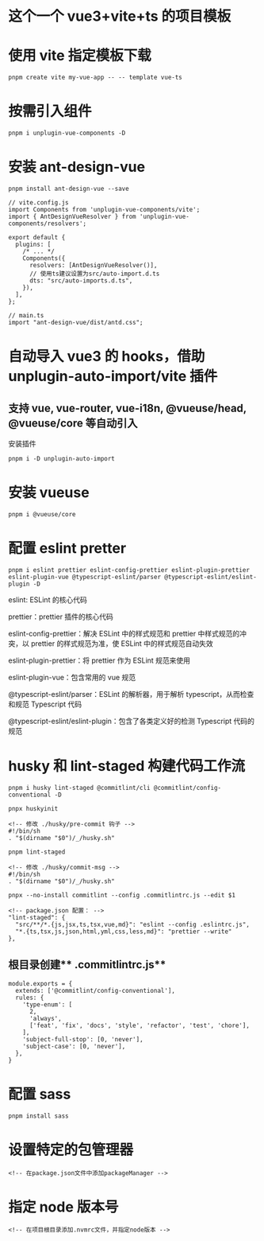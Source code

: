 # 这个一个 vue3+vite+ts 的项目模板

# 使用 vite 指定模板下载

```
pnpm create vite my-vue-app -- -- template vue-ts
```

# 按需引入组件

```
pnpm i unplugin-vue-components -D
```

# 安装 ant-design-vue

```
pnpm install ant-design-vue --save
```

```
// vite.config.js
import Components from 'unplugin-vue-components/vite';
import { AntDesignVueResolver } from 'unplugin-vue-components/resolvers';

export default {
  plugins: [
    /* ... */
    Components({
      resolvers: [AntDesignVueResolver()],
      // 使用ts建议设置为src/auto-import.d.ts
      dts: "src/auto-imports.d.ts",
    }),
  ],
};

// main.ts
import "ant-design-vue/dist/antd.css";
```

# 自动导入 vue3 的 hooks，借助 unplugin-auto-import/vite 插件

## 支持 vue, vue-router, vue-i18n, @vueuse/head, @vueuse/core 等自动引入

安装插件

```
pnpm i -D unplugin-auto-import
```

# 安装 vueuse

```
pnpm i @vueuse/core
```

# 配置 eslint pretter

```
pnpm i eslint prettier eslint-config-prettier eslint-plugin-prettier eslint-plugin-vue @typescript-eslint/parser @typescript-eslint/eslint-plugin -D
```

eslint: ESLint 的核心代码

prettier：prettier 插件的核心代码

eslint-config-prettier：解决 ESLint 中的样式规范和 prettier 中样式规范的冲突，以 prettier 的样式规范为准，使 ESLint 中的样式规范自动失效

eslint-plugin-prettier：将 prettier 作为 ESLint 规范来使用

eslint-plugin-vue：包含常用的 vue 规范

@typescript-eslint/parser：ESLint 的解析器，用于解析 typescript，从而检查和规范 Typescript 代码

@typescript-eslint/eslint-plugin：包含了各类定义好的检测 Typescript 代码的规范

# husky 和 lint-staged 构建代码工作流

```
pnpm i husky lint-staged @commitlint/cli @commitlint/config-conventional -D

pnpx huskyinit

<!-- 修改 ./husky/pre-commit 钩子 -->
#!/bin/sh
. "$(dirname "$0")/_/husky.sh"

pnpm lint-staged

<!-- 修改 ./husky/commit-msg -->
#!/bin/sh
. "$(dirname "$0")/_/husky.sh"

pnpx --no-install commitlint --config .commitlintrc.js --edit $1

<!-- package.json 配置： -->
"lint-staged": {
  "src/**/*.{js,jsx,ts,tsx,vue,md}": "eslint --config .eslintrc.js",
  "*.{ts,tsx,js,json,html,yml,css,less,md}": "prettier --write"
},
```

## 根目录创建** .commitlintrc.js**

```
module.exports = {
  extends: ['@commitlint/config-conventional'],
  rules: {
    'type-enum': [
      2,
      'always',
      ['feat', 'fix', 'docs', 'style', 'refactor', 'test', 'chore'],
    ],
    'subject-full-stop': [0, 'never'],
    'subject-case': [0, 'never'],
  },
}
```

# 配置 sass

```
pnpm install sass
```

# 设置特定的包管理器

```
<!-- 在package.json文件中添加packageManager -->
```

# 指定 node 版本号

```
<!-- 在项目根目录添加.nvmrc文件，并指定node版本 -->
```
